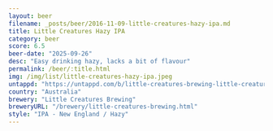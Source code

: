 ```yaml
---
layout: beer
filename: _posts/beer/2016-11-09-little-creatures-hazy-ipa.md
title: Little Creatures Hazy IPA
category: beer
score: 6.5
beer-date: "2025-09-26"
desc: "Easy drinking hazy, lacks a bit of flavour"
permalink: /beer/:title.html
img: /img/list/little-creatures-hazy-ipa.jpeg
untappd: "https://untappd.com/b/little-creatures-brewing-little-creatures-brewing-hazy-ipa/3352338"
country: "Australia"
brewery: "Little Creatures Brewing"
breweryURL: "/brewery/little-creatures-brewing.html"
style: "IPA - New England / Hazy"
---
```


